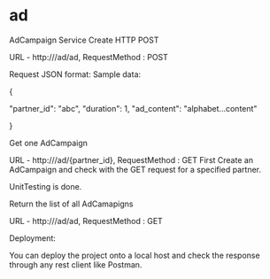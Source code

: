# ad
AdCampaign Service
Create HTTP POST 

URL - http://<localhost>/ad/ad, RequestMethod : POST
 
Request JSON format:
Sample data:

{
 
"partner_id": "abc",
"duration": 1, 
"ad_content": "alphabet...content"

}

Get one AdCampaign

URL - http://<localhost>/ad/{partner_id}, RequestMethod : GET
First Create an AdCampaign and check with the GET request for a specified partner.

UnitTesting is done.

Return the list of all AdCamapigns

URL - http://<localhost>/ad/ad, RequestMethod : GET

Deployment:

You can deploy the project onto a local host and check the response through any rest client like Postman.



